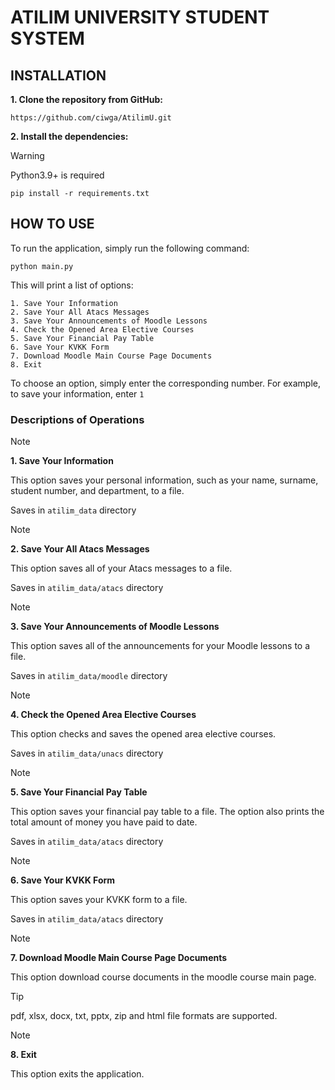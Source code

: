 # ATILIM UNIVERSITY STUDENT SYSTEM
## INSTALLATION
**1. Clone the repository from GitHub:**
   
`https://github.com/ciwga/AtilimU.git`

**2. Install the dependencies:**

> [!WARNING]
> Python3.9+ is required

`pip install -r requirements.txt`

## HOW TO USE
To run the application, simply run the following command:

`python main.py`

This will print a list of options:

```
1. Save Your Information
2. Save Your All Atacs Messages
3. Save Your Announcements of Moodle Lessons
4. Check the Opened Area Elective Courses
5. Save Your Financial Pay Table
6. Save Your KVKK Form
7. Download Moodle Main Course Page Documents
8. Exit
```

To choose an option, simply enter the corresponding number. For example, to save your information, enter `1`

### Descriptions of Operations
> [!NOTE]
> **1. Save Your Information**
>
> This option saves your personal information, such as your name, surname, student number, and department, to a file.
> 
> Saves in `atilim_data` directory
> 

> [!NOTE]
> **2. Save Your All Atacs Messages**
>
> This option saves all of your Atacs messages to a file.
> 
> Saves in  `atilim_data/atacs` directory
>

> [!NOTE]
> **3. Save Your Announcements of Moodle Lessons**
>
> This option saves all of the announcements for your Moodle lessons to a file.
>
> Saves in `atilim_data/moodle` directory
>

> [!NOTE]
> **4. Check the Opened Area Elective Courses**
>
> This option checks and saves the opened area elective courses.
>
> Saves in `atilim_data/unacs` directory
>

> [!NOTE]
> **5. Save Your Financial Pay Table**
>
> This option saves your financial pay table to a file. The option also prints the total amount of money you have paid to date.
>
> Saves in `atilim_data/atacs` directory
>

> [!NOTE] 
> **6. Save Your KVKK Form**
>
> This option saves your KVKK form to a file.
>
> Saves in `atilim_data/atacs` directory


> [!NOTE]
> **7. Download Moodle Main Course Page Documents**
>
> This option download course documents in the moodle course main page.
>

> [!TIP]
> pdf, xlsx, docx, txt, pptx, zip and html file formats are supported.
> 

> [!NOTE]
> **8. Exit**
>
> This option exits the application.
> 
